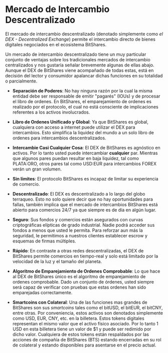 # Mercado de Intercambio Descentralizado

El mercado de intercambio descentralizado (denotado simplemente como *el DEX - Decentralized Exchange*) permite el intercambio directo de bienes digitales negociados en el ecosistema BitShares.

Un mercado de intercambio descentralizado tiene un muy particular conjunto de ventajas sobre los tradicionales mercados de intercambio centralizados y nos gustaría señalar brevemente algunas de ellas abajo. Aunque el DEX de BitShares viene acompañado de todas estas, está en decisión del lector y consumidor apalancar dichas funciones en su totalidad o parcialmente.

* **Separación de Poderes**: No hay ninguna razón por la cual la misma entidad debe ser responsable de emitir "pagarés" (IOUs) y de procesar el libro de ordenes. En BitShares, el emparejamiento de ordenes es realizado por el protocolo, el cual no está consciente de implicaciones referentes a los activos involucrados.

* **Libro de Ordenes Unificado y Global**: Ya que BitShares es global, cualquiera con acceso a internet puede utilizar el DEX para intercambios. Esto simplifica la liquidez del mundo a un solo libro de ordenes para intercambios descentralizados.

* **Intercambie Casi Cualquier Cosa**: El DEX de BitShares es agnóstico en activos. Por lo tanto usted puede intercambiar **cualquier** par. Mientras que algunos pares puedan resultar en baja liquidez, tal como PLATA:ORO, otros pares tal como USD:EUR para intercambios FOREX verán un gran volumen.

* **Sin límites**: El protocolo BitShares es incapaz de limitar su experiencia de comercio.

* **Descentralizado**: El DEX es descentralizado a lo largo del globo terraqueo. Esto no solo quiere decir que no hay oportunidades para fallas, también implica que el mercado de intercambios BitShares está abierto para comercios 24/7 ya que siempre es de día en algún lugar.

* **Seguro**: Sus fondos y comercios están asegurados con curvas criptográficas elípticas de grado industrial. Nadie podrá acceder sus fondos a menos que usted le permita. Para reforzar aun más la seguridad, le permitimos a nuestros clientes establecer escrow y esquemas de firmas múltiples.

* **Rápido**: En contraste a otras redes descentralizadas, el DEX de BitShares permite comercios en tiempo-real y solo está limitado por la velocidad de la luz y el tamaño del planeta.

* **Algoritmo de Emparejamiento de Ordenes Comprobable**: Lo que hace al DEX de BitShares único es el algoritmo de emparejamiento de ordenes comprobable. Dado un conjunto de órdenes, usted siempre será capaz de verificar con pruebas que estas ordenes han sido emparejadas correctamente.

* **Smartcoins con Colateral**: Una de las funciones mas grandes de BitShares son sus *smartcoins* tales como el bitUSD, el bitEUR, el bitCNY, entre otras. Por conveniencia, estos activos son denotados simplemente como USD, EUR, CNY, etc. en la billetera. Estos tokens digitales representan el mismo valor que el activo físico asociado. Por lo tanto 1 USD en esta billetera tiene un valor de $1 y puede ser redimido por dicho valor. Cualquiera de estos tokens están respaldados por las acciones de compañía de BitShares (BTS) estando encerradas en su rol de colateral y estando disponibles para asentarse en el precio actual.